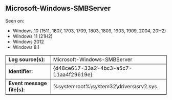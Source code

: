 ## Microsoft-Windows-SMBServer

Seen on:
* Windows 10 (1511, 1607, 1703, 1709, 1803, 1809, 1903, 1909, 2004, 20H2)
* Windows 11 (21H2)
* Windows 2012
* Windows 8.1

<table border="1" class="docutils">
  <tbody>
    <tr>
      <td><b>Log source(s):</b></td>
      <td>Microsoft-Windows-SMBServer</td>
    </tr>
    <tr>
      <td><b>Identifier:</b></td>
      <td>{d48ce617-33a2-4bc3-a5c7-11aa4f29619e}</td>
    </tr>
    <tr>
      <td><b>Event message file(s):</b></td>
      <td>%systemroot%\system32\drivers\srv2.sys</td>
    </tr>
  </tbody>
</table>

&nbsp;

